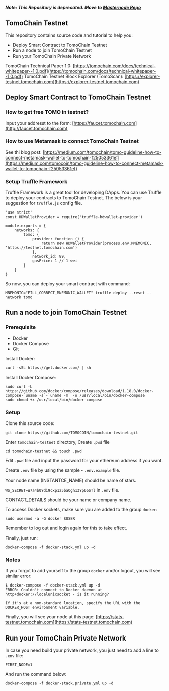 ***Note: This Repository is deprecated. Move to [Masternode Repo](https://github.com/tomochain/masternode)***

## TomoChain Testnet
This repository contains source code and tutorial to help you:
- Deploy Smart Contract to TomoChain Testnet
- Run a node to join TomoChain Testnet
- Run your TomoChain Private Network

TomoChain Technical Paper 1.0: [https://tomochain.com/docs/technical-whitepaper--1.0.pdf](https://tomochain.com/docs/technical-whitepaper--1.0.pdf)
TomoChain Testnet Block Explorer (TomoScan): [https://explorer-testnet.tomochain.com](https://explorer-testnet.tomochain.com)

## Deploy Smart Contract to TomoChain Testnet
### How to get free TOMO in testnet?
Input your addresst to the form: [https://faucet.tomochain.com](http://faucet.tomochain.com)

### How to use Metamask to connect TomoChain Testnet
See thi blog post: [https://medium.com/tomochain/tomo-guideline-how-to-connect-metamask-wallet-to-tomochain-f25053361ef](https://medium.com/tomocoin/tomo-guideline-how-to-connect-metamask-wallet-to-tomochain-f25053361ef)

### Setup Truffle Framework
Truffle Framework is a great tool for developing DApps. You can use Truffle to deploy your contracts to TomoChain Testnet. The below is your suggestion for `truffle.js` config file.

```
'use strict'
const HDWalletProvider = require('truffle-hdwallet-provider')

module.exports = {
    networks: {
        tomo: {
            provider: function () {
                return new HDWalletProvider(process.env.MNEMONIC, 'https://testnet.tomochain.com')
            },
            network_id: 89,
            gasPrice: 1 // 1 wei
        }
    }
}

```

So now, you can deploy your smart contract with command:
```
MNEMONIC="FILL_CORRECT_MNEMONIC_WALLET" truffle deploy --reset --network tomo
```

## Run a node to join TomoChain Testnet
### Prerequisite
- Docker
- Docker Compose
- Git

Install Docker:
```
curl -sSL https://get.docker.com/ | sh
```
Install Docker Compose:
```
sudo curl -L https://github.com/docker/compose/releases/download/1.18.0/docker-compose-`uname -s`-`uname -m` -o /usr/local/bin/docker-compose
sudo chmod +x /usr/local/bin/docker-compose
```

### Setup

Clone this source code:
```
git clone https://github.com/TOMOCOIN/tomochain-testnet.git
```

Enter `tomochain-testnet` directory, Create `.pwd` file
```
cd tomochain-testnet && touch .pwd
```

Edit `.pwd` file and input the password for your ethereum address if you want.

Create `.env` file by using the sample - `.env.example` file.

Your node name (INSTANTCE_NAME) should be name of stars.

`WS_SECRET=W7a4b0Ydi9cxp1z5baOgh13Yp66STl` in `.env` file.

CONTACT_DETAILS should be your name or company name.

To access Docker sockets, make sure you are added to the group `docker`:

```
sudo usermod -a -G docker $USER
```

Remember to log out and login again for this to take effect.

Finally, just run:
```
docker-compose -f docker-stack.yml up -d
```

### Notes

If you forgot to add yourself to the group `docker` and/or logout, you will see similar error:

```
$ docker-compose -f docker-stack.yml up -d
ERROR: Couldn't connect to Docker daemon at http+docker://localunixsocket - is it running?

If it's at a non-standard location, specify the URL with the DOCKER_HOST environment variable.
```

Finally, you will see your node at this page: [https://stats-testnet.tomochain.com](https://stats-testnet.tomochain.com)

## Run your TomoChain Private Network
In case you need build your private network, you just need to add a line to `.env` file:
```
FIRST_NODE=1
```
And run the command below:
```
docker-compose -f docker-stack.private.yml up -d
```
